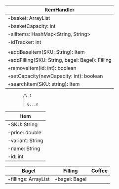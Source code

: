| ItemHandler                                     |
|-------------------------------------------------|
| -basket: ArrayList<Item>                        |
| -basketCapacity: int                            |
| -allItems: HashMap<String, String>              |
| -idTracker: int                                 |
|                                                 |
| +addBaseItem(SKU: String): Item                 |
| +addFilling(SKU: String, bagel: Bagel): Filling |
| +removeItem(id: int): boolean                   |
| +setCapacity(newCapacity: int): boolean         |
| +searchItem(SKU: string): Item                  |
            /\ 1
            |
            | 0...n
| Item             |
|------------------|
| -SKU: String     |
| -price: double   |
| -variant: String |
| -name: String    |
| -id: int         |

| Bagel                         | Filling       | Coffee |
|-------------------------------|---------------|--------|
| -fillings: ArrayList<Filling> | -bagel: Bagel |        |
